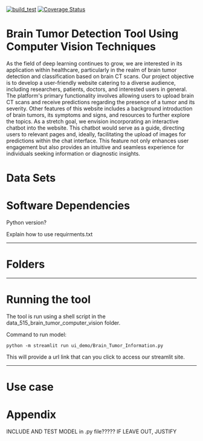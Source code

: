 [![build_test](https://github.com/tchiang0/data_515_brain_tumor_computer_vision/actions/workflows/build_test.yml/badge.svg)](https://github.com/tchiang0/data_515_brain_tumor_computer_vision/actions/workflows/build_test.yml)
[![Coverage Status](https://coveralls.io/repos/github/tchiang0/data_515_brain_tumor_computer_vision/badge.svg?branch=main)](https://coveralls.io/github/tchiang0/data_515_brain_tumor_computer_vision?branch=main)

Brain Tumor Detection Tool Using Computer Vision Techniques
====================
As the field of deep learning continues to grow, we are interested in its application within healthcare, particularly in the realm of brain tumor detection and classification based on brain CT scans. Our project objective is to develop a user-friendly website catering to a diverse audience, including researchers, patients, doctors, and interested users in general. The platform's primary functionality involves allowing users to upload brain CT scans and receive predictions regarding the presence of a tumor and its severity. Other features of this website includes a background introduction of brain tumors, its symptoms and signs, and resources to further explore the topics.
As a stretch goal, we envision incorporating an interactive chatbot into the website. This chatbot would serve as a guide, directing users to relevant pages and, ideally, facilitating the upload of images for predictions within the chat interface. This feature not only enhances user engagement but also provides an intuitive and seamless experience for individuals seeking information or diagnostic insights.

Data Sets
====================



Software Dependencies
====================
Python version?

Explain how to use requirments.txt


--------------------

Folders
====================


--------------------
Running the tool
====================
The tool is run using a shell script in the data_515_brain_tumor_computer_vision folder.

Command to run model:

    python -m streamlit run ui_demo/Brain_Tumor_Information.py

This will provide a url link that can you click to access our streamlit site.


--------------------



Use case
====================







Appendix
====================
INCLUDE AND TEST MODEL in .py file?????
IF LEAVE OUT, JUSTIFY